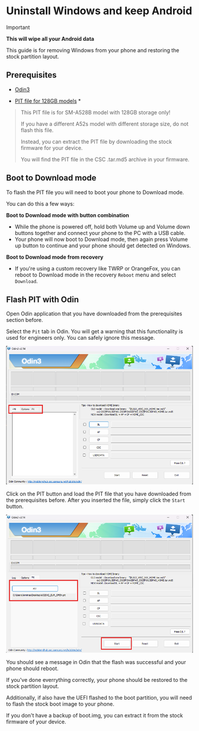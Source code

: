 # Uninstall Windows and keep Android

> [!Important]
> **This will wipe all your Android data**
> 

This guide is for removing Windows from your phone and restoring the stock partition layout.

## Prerequisites

- [Odin3](https://gitlab.com/Ryzen5950XT/odin_dl/-/raw/main/Odin3_v3.14.4.zip?inline=false)

- [PIT file for 128GB models](https://github.com/cloudsweets/Port-Windows-11-Galaxy-A52s-5G/releases/tag/file) *

>
> This PIT file is for SM-A528B model with 128GB storage only!
>
> If you have a different A52s model with different storage size, do not flash this file.
>
> Instead, you can extract the PIT file by downloading the stock firmware for your device.
> 
> You will find the PIT file in the CSC .tar.md5 archive in your firmware.
>

## Boot to Download mode

To flash the PIT file you will need to boot your phone to Download mode.

You can do this a few ways:

**Boot to Download mode with button combination**
- While the phone is powered off, hold both Volume up and Volume down buttons together
and connect your phone to the PC with a USB cable.
- Your phone will now boot to Download mode, then again press
Volume up button to continue and your phone should get detected on Windows.

**Boot to Download mode from recovery**
- If you're using a custom recovery like TWRP or OrangeFox, you can reboot to Download mode
in the recovery `Reboot` menu and select `Download`.

## Flash PIT with Odin

Open Odin application that you have downloaded from the prerequisites section before.

Select the `Pit` tab in Odin.
You will get a warning that this functionality is used for engineers only. You can safely ignore this message.

![img](images/Odin-1.png)

Click on the PIT button and load the PIT file that you have downloaded from the prerequisites before.
After you inserted the file, simply click the `Start` button.

![img](images/Odin-2.png)

You should see a message in Odin that the flash was successful and your phone should reboot.

If you've done everrything correctly, your phone should be restored to the stock partition layout.

Additionally, if also have the UEFI flashed to the boot partition, you will need to flash the stock boot image
to your phone.

If you don't have a backup of boot.img, you can extract it from the stock firmware of your device.
